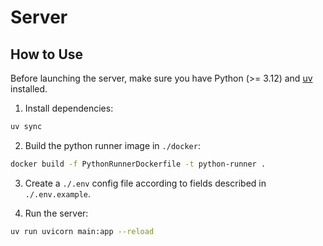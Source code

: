 # Server

## How to Use

Before launching the server, make sure you have Python (>= 3.12) and [uv](https://docs.astral.sh/uv/) installed.

1. Install dependencies:
```bash
uv sync
```

2. Build the python runner image in `./docker`:
```bash
docker build -f PythonRunnerDockerfile -t python-runner .
```

3. Create a `./.env` config file according to fields described in `./.env.example`. 

4. Run the server:
```bash
uv run uvicorn main:app --reload
```
